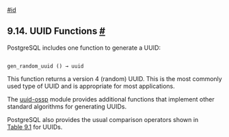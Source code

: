 [#id](#FUNCTIONS-UUID)

## 9.14. UUID Functions [#](#FUNCTIONS-UUID)

PostgreSQL includes one function to generate a UUID:

```

gen_random_uuid () → uuid
```

This function returns a version 4 (random) UUID. This is the most commonly used type of UUID and is appropriate for most applications.

The [uuid-ossp](uuid-ossp) module provides additional functions that implement other standard algorithms for generating UUIDs.

PostgreSQL also provides the usual comparison operators shown in [Table 9.1](functions-comparison#FUNCTIONS-COMPARISON-OP-TABLE) for UUIDs.
